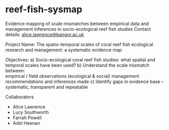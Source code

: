 # reef-fish-sysmap
Evidence mapping of scale mismatches between empirical data and management inferences in socio-ecological reef fish studies
Contact details: alice.lawrence@bangor.ac.uk

Project Name: The spatio-temporal scales of coral reef fish ecological research and management: a systematic evidence map

Objectives: 
a) Socio-ecological coral reef fish studies: what spatial and temporal scales have been used? 
b) Understand the scale mismatch between:  
empirical / field observations (ecological & social)
management recommendations and inferences made
c) 	Identify gaps in evidence base – systematic, transparent and repeatable


Collaborators
- Alice Lawrence
- Lucy Southworth
- Farrah Powell
- Adel Heenan